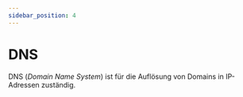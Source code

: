 ```yaml
---
sidebar_position: 4
---
```


# DNS

DNS (_Domain Name System_) ist für die Auflösung von Domains in IP-Adressen zuständig.
